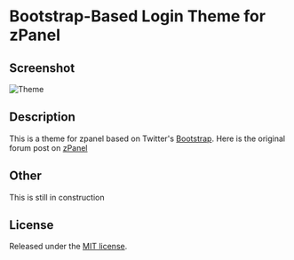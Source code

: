 # Bootstrap-Based Login Theme for zPanel

## Screenshot
![Theme](http://i.imgur.com/TqMJX.png)

## Description
This is a theme for zpanel based on Twitter's [Bootstrap](http://twitter.github.com/bootstrap/).
Here is the original forum post on [zPanel](http://forums.zpanelcp.com/showthread.php?7804-Bootstrap-Based-Login-Theme) 

## Other
This is still in construction

## License
Released under the [MIT license](http://www.opensource.org/licenses/MIT).
